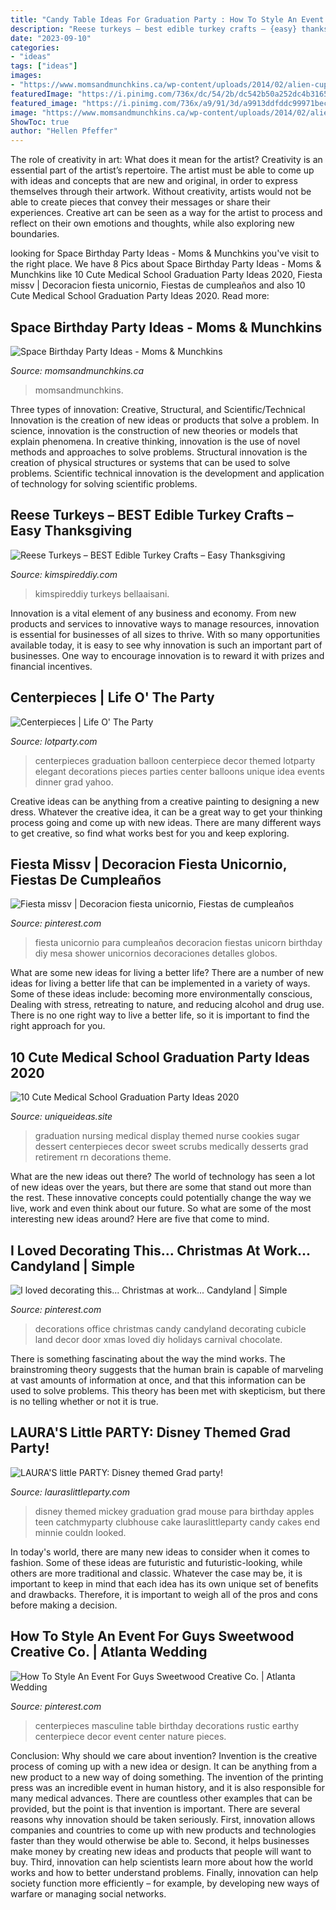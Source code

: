 ```yaml
---
title: "Candy Table Ideas For Graduation Party : How To Style An Event For Guys Sweetwood Creative Co."
description: "Reese turkeys – best edible turkey crafts – {easy} thanksgiving"
date: "2023-09-10"
categories:
- "ideas"
tags: ["ideas"]
images:
- "https://www.momsandmunchkins.ca/wp-content/uploads/2014/02/alien-cupcakes.jpg"
featuredImage: "https://i.pinimg.com/736x/dc/54/2b/dc542b50a252dc4b31651638d805e988--cubicle-decorations-candy-decorations.jpg"
featured_image: "https://i.pinimg.com/736x/a9/91/3d/a9913ddfddc99971bec8f8be63734674.jpg"
image: "https://www.momsandmunchkins.ca/wp-content/uploads/2014/02/alien-cupcakes.jpg"
ShowToc: true
author: "Hellen Pfeffer"
---
```



The role of creativity in art: What does it mean for the artist?
Creativity is an essential part of the artist’s repertoire. The artist must be able to come up with ideas and concepts that are new and original, in order to express themselves through their artwork. Without creativity, artists would not be able to create pieces that convey their messages or share their experiences. Creative art can be seen as a way for the artist to process and reflect on their own emotions and thoughts, while also exploring new boundaries.

	

		
looking for Space Birthday Party Ideas - Moms &amp; Munchkins you've visit to the right place. We have 8 Pics about Space Birthday Party Ideas - Moms &amp; Munchkins like 10 Cute Medical School Graduation Party Ideas 2020, Fiesta missv | Decoracion fiesta unicornio, Fiestas de cumpleaños and also 10 Cute Medical School Graduation Party Ideas 2020. Read more:
		
    
## Space Birthday Party Ideas - Moms &amp; Munchkins

<img loading=lazy src="https://www.momsandmunchkins.ca/wp-content/uploads/2014/02/alien-cupcakes.jpg" onerror="this.onerror=null;this.src='https://tse2.mm.bing.net/th?id=OIP.fwPfzuk5JZJsS-zJy9e4AQAAAA&amp;pid=15.1';" alt="Space Birthday Party Ideas - Moms &amp; Munchkins">

_Source: momsandmunchkins.ca_

>momsandmunchkins. 

	

Three types of innovation: Creative, Structural, and Scientific/Technical
Innovation is the creation of new ideas or products that solve a problem. In science, innovation is the construction of new theories or models that explain phenomena. In creative thinking, innovation is the use of novel methods and approaches to solve problems. Structural innovation is the creation of physical structures or systems that can be used to solve problems. Scientific technical innovation is the development and application of technology for solving scientific problems.

    
## Reese Turkeys – BEST Edible Turkey Crafts – Easy Thanksgiving

<img loading=lazy src="https://kimspireddiy.com/wp-content/uploads/2020/10/edible-turkey-craft-1-1.jpg" onerror="this.onerror=null;this.src='https://tse4.mm.bing.net/th?id=OIP.qw-mTCij2kRUuAFjzde_iwHaMx&amp;pid=15.1';" alt="Reese Turkeys – BEST Edible Turkey Crafts – Easy Thanksgiving">

_Source: kimspireddiy.com_

>kimspireddiy turkeys bellaaisani. 

	

Innovation is a vital element of any business and economy. From new products and services to innovative ways to manage resources, innovation is essential for businesses of all sizes to thrive. With so many opportunities available today, it is easy to see why innovation is such an important part of businesses. One way to encourage innovation is to reward it with prizes and financial incentives.

    
## Centerpieces | Life O&#039; The Party

<img loading=lazy src="https://lotparty.com/n/wp-content/uploads/photo-gallery/centerpiece-41.JPG" onerror="this.onerror=null;this.src='https://tse1.mm.bing.net/th?id=OIP.hn9B7UFO-G3l7OqAz81_WwHaLH&amp;pid=15.1';" alt="Centerpieces | Life O&#039; The Party">

_Source: lotparty.com_

>centerpieces graduation balloon centerpiece decor themed lotparty elegant decorations pieces parties center balloons unique idea events dinner grad yahoo. 

	

Creative ideas can be anything from a creative painting to designing a new dress. Whatever the creative idea, it can be a great way to get your thinking process going and come up with new ideas. There are many different ways to get creative, so find what works best for you and keep exploring.

    
## Fiesta Missv | Decoracion Fiesta Unicornio, Fiestas De Cumpleaños

<img loading=lazy src="https://i.pinimg.com/736x/a9/91/3d/a9913ddfddc99971bec8f8be63734674.jpg" onerror="this.onerror=null;this.src='https://tse4.mm.bing.net/th?id=OIP.gpwSjkiA1m1ksp7c1WbF1AHaJ3&amp;pid=15.1';" alt="Fiesta missv | Decoracion fiesta unicornio, Fiestas de cumpleaños">

_Source: pinterest.com_

>fiesta unicornio para cumpleaños decoracion fiestas unicorn birthday diy mesa shower unicornios decoraciones detalles globos. 

	

What are some new ideas for living a better life?
There are a number of new ideas for living a better life that can be implemented in a variety of ways. Some of these ideas include: becoming more environmentally conscious, Dealing with stress, retreating to nature, and reducing alcohol and drug use. There is no one right way to live a better life, so it is important to find the right approach for you.

    
## 10 Cute Medical School Graduation Party Ideas 2020

<img loading=lazy src="https://www.uniqueideas.site/wp-content/uploads/scrubs-sugar-cookies-on-medically-themed-dessert-display.jpg" onerror="this.onerror=null;this.src='https://tse4.mm.bing.net/th?id=OIP.8Q5qjDvOKcc4yjcNKg9H7wHaJ4&amp;pid=15.1';" alt="10 Cute Medical School Graduation Party Ideas 2020">

_Source: uniqueideas.site_

>graduation nursing medical display themed nurse cookies sugar dessert centerpieces decor sweet scrubs medically desserts grad retirement rn decorations theme. 

	

What are the new ideas out there?
The world of technology has seen a lot of new ideas over the years, but there are some that stand out more than the rest. These innovative concepts could potentially change the way we live, work and even think about our future. So what are some of the most interesting new ideas around? Here are five that come to mind.

    
## I Loved Decorating This... Christmas At Work... Candyland | Simple

<img loading=lazy src="https://i.pinimg.com/736x/dc/54/2b/dc542b50a252dc4b31651638d805e988--cubicle-decorations-candy-decorations.jpg" onerror="this.onerror=null;this.src='https://tse3.mm.bing.net/th?id=OIP.FpZM5Y2ORrBIuoOAQ_wG4QHaJ4&amp;pid=15.1';" alt="I loved decorating this... Christmas at work... Candyland | Simple">

_Source: pinterest.com_

>decorations office christmas candy candyland decorating cubicle land decor door xmas loved diy holidays carnival chocolate. 

	

There is something fascinating about the way the mind works. The brainstroming theory suggests that the human brain is capable of marveling at vast amounts of information at once, and that this information can be used to solve problems. This theory has been met with skepticism, but there is no telling whether or not it is true.

    
## LAURA&#039;S Little PARTY: Disney Themed Grad Party!

<img loading=lazy src="http://1.bp.blogspot.com/-AUkgcOhbwTc/U8S24eXi44I/AAAAAAAACHI/aeHfEdhxbRg/s1600/IMG_3205.JPG" onerror="this.onerror=null;this.src='https://tse4.mm.bing.net/th?id=OIP.ERayXTndJA7BalvuQen9mAHaJ4&amp;pid=15.1';" alt="LAURA&#039;S little PARTY: Disney themed Grad party!">

_Source: lauraslittleparty.com_

>disney themed mickey graduation grad mouse para birthday apples teen catchmyparty clubhouse cake lauraslittleparty candy cakes end minnie couldn looked. 

	

In today's world, there are many new ideas to consider when it comes to fashion. Some of these ideas are futuristic and futuristic-looking, while others are more traditional and classic. Whatever the case may be, it is important to keep in mind that each idea has its own unique set of benefits and drawbacks. Therefore, it is important to weigh all of the pros and cons before making a decision.

    
## How To Style An Event For Guys Sweetwood Creative Co. | Atlanta Wedding

<img loading=lazy src="https://i.pinimg.com/736x/4b/30/d7/4b30d7556a09ede8c0d5bddef02bbb4f--manly-centerpieces-masculine-centerpieces.jpg" onerror="this.onerror=null;this.src='https://tse2.mm.bing.net/th?id=OIP.gWUgDygRLx8RrN0rNOBlMwHaLH&amp;pid=15.1';" alt="How To Style An Event For Guys Sweetwood Creative Co. | Atlanta Wedding">

_Source: pinterest.com_

>centerpieces masculine table birthday decorations rustic earthy centerpiece decor event center nature pieces. 

	

Conclusion: Why should we care about invention?
Invention is the creative process of coming up with a new idea or design. It can be anything from a new product to a new way of doing something. The invention of the printing press was an incredible event in human history, and it is also responsible for many medical advances. There are countless other examples that can be provided, but the point is that invention is important.
There are several reasons why innovation should be taken seriously. First, innovation allows companies and countries to come up with new products and technologies faster than they would otherwise be able to. Second, it helps businesses make money by creating new ideas and products that people will want to buy. Third, innovation can help scientists learn more about how the world works and how to better understand problems. Finally, innovation can help society function more efficiently – for example, by developing new ways of warfare or managing social networks.

